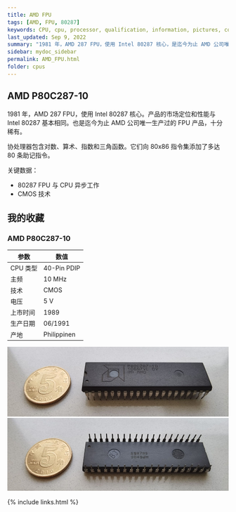 ```yaml
---
title: AMD FPU
tags: [AMD, FPU, 80287]
keywords: CPU, cpu, processor, qualification, information, pictures, core, frequency, chip packaging, packaging, cpu info, x86, collection, amd, cyrix, harris, ibm, idt, iit, intel, motorola, nec, sgs, sgs-thomson, siemens, ST, signetics, mhs, ti, texas instruments, ulsi, umc, weitek, zilog, 808x, 8085, 8088, 8086, 80188, 80186, 80286, 286, 80386, 386, i386, Am386, 386sx, 386dx, 486, i486, 586, 486sx, 486dx, overdrive, 487, pentium, 586, 5x86, 386dlc, 386slc, 486dx2, mmx, ppro, pentium-pro, pro, athlon, duron, z80, dirk oppelt, dirk, oppelt, engineering, sample, samples
last_updated: Sep 9, 2022
summary: "1981 年，AMD 287 FPU，使用 Intel 80287 核心，是迄今为止 AMD 公司唯一生产过的 FPU 产品。"
sidebar: mydoc_sidebar
permalink: AMD_FPU.html
folder: cpus
---
```


## AMD P80C287-10

1981 年，AMD 287 FPU，使用 Intel 80287 核心。产品的市场定位和性能与 Intel 80287 基本相同。也是迄今为止 AMD 公司唯一生产过的 FPU 产品，十分稀有。

协处理器包含对数、算术、指数和三角函数。它们向 80x86 指令集添加了多达 80 条助记指令。

关键数据：
 - 80287 FPU 与 CPU 异步工作
 - CMOS 技术

## 我的收藏

### AMD P80C287-10

| 参数 | 数值 |
| ------ | ------ |
| CPU 类型 | 40-Pin PDIP |
| 主频 | 10 MHz |
| 技术 | CMOS |
| 电压 | 5 V |
| 上市时间 | 1989 |
| 生产日期 | 06/1991 |
| 产地 | Philippinen |

![AMD P80C287-10 正面](/images/cpus/AMD/AMD_P80C287-10_1.jpg)
![AMD P80C287-10 反面](/images/cpus/AMD/AMD_P80C287-10_2.jpg)

{% include links.html %}
